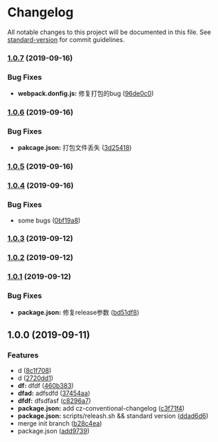 # Changelog

All notable changes to this project will be documented in this file. See [standard-version](https://github.com/conventional-changelog/standard-version) for commit guidelines.

### [1.0.7](https://github.com/slevin57/vue-directive-kit/compare/v1.0.6...v1.0.7) (2019-09-16)


### Bug Fixes

* **webpack.donfig.js:** 修复打包的bug ([96de0c0](https://github.com/slevin57/vue-directive-kit/commit/96de0c0))

### [1.0.6](https://github.com/slevin57/vue-directive-kit/compare/v1.0.5...v1.0.6) (2019-09-16)


### Bug Fixes

* **pakcage.json:** 打包文件丢失 ([3d25418](https://github.com/slevin57/vue-directive-kit/commit/3d25418))

### [1.0.5](https://github.com/slevin57/vue-directive-kit/compare/v1.0.4...v1.0.5) (2019-09-16)

### [1.0.4](https://github.com/slevin57/vue-directive-kit/compare/v1.0.3...v1.0.4) (2019-09-16)


### Bug Fixes

* some bugs ([0bf19a8](https://github.com/slevin57/vue-directive-kit/commit/0bf19a8))

### [1.0.3](https://github.com/slevin57/vue-directive-kit/compare/v1.0.2...v1.0.3) (2019-09-12)

### [1.0.2](https://github.com/slevin57/vue-directive-kit/compare/v1.0.1...v1.0.2) (2019-09-12)

### [1.0.1](https://github.com/slevin57/vue-directive-kit/compare/v1.0.0...v1.0.1) (2019-09-12)


### Bug Fixes

* **package.json:** 修复release参数 ([bd51df8](https://github.com/slevin57/vue-directive-kit/commit/bd51df8))

## 1.0.0 (2019-09-11)


### Features

* d ([8c1f708](https://github.com/slevin57/vue-directive-kit/commit/8c1f708))
* d ([2720dd1](https://github.com/slevin57/vue-directive-kit/commit/2720dd1))
* **df:** dfdf ([460b383](https://github.com/slevin57/vue-directive-kit/commit/460b383))
* **dfad:** adfsdfd ([37454aa](https://github.com/slevin57/vue-directive-kit/commit/37454aa))
* **dfdf:** dfsdfasf ([c8296a7](https://github.com/slevin57/vue-directive-kit/commit/c8296a7))
* **package.json:** add cz-conventional-changelog ([c3f71f4](https://github.com/slevin57/vue-directive-kit/commit/c3f71f4))
* **package.json:** scripts/releash.sh && standard version ([ddad6d6](https://github.com/slevin57/vue-directive-kit/commit/ddad6d6))
* merge init branch ([b28c4ea](https://github.com/slevin57/vue-directive-kit/commit/b28c4ea))
* package.json ([add9739](https://github.com/slevin57/vue-directive-kit/commit/add9739))
